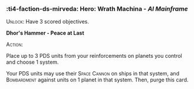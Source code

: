### :ti4-faction-ds-mirveda: **Hero**: Wrath Machina - _AI Mainframe_

<span style="font-variant:small-caps;">Unlock</span>: Have 3 scored objectives.

**Dhor's Hammer - Peace at Last**

<span style="font-variant:small-caps;">Action</span>:

Place up to 3 PDS units from your reinforcements on planets you control and choose 1 system. 

Your PDS units may use their <span style="font-variant:small-caps;">Space Cannon</span> on ships in that system, and <span style="font-variant:small-caps;">Bombardment</span> against units on 1 planet in that system. Then, purge this card.
